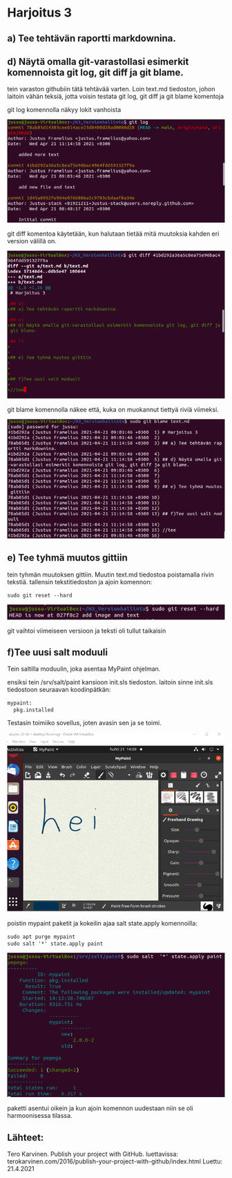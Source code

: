 # Harjoitus 3

## a) Tee tehtävän raportti markdownina.

## d) Näytä omalla git-varastollasi esimerkit komennoista git log, git diff ja git blame.

tein varaston githubiin tätä tehtävää varten. Loin text.md tiedoston, johon laitoin vähän teksiä, jotta voisin testata git log, git diff ja git blame komentoja

git log komennolla näkyy lokit vanhoista 

![kuva1](/images/kuva1.png)

git diff komentoa käytetään, kun halutaan tietää mitä muutoksia kahden eri version välillä on.

![kuva1](/images/kuva2.png)

git blame komennolla näkee että, kuka on muokannut tiettyä riviä viimeksi.

![kuva3](/images/kuva3.png)

## e) Tee tyhmä muutos gittiin

tein tyhmän muutoksen gittiin. Muutin text.md tiedostoa poistamalla rivin tekstiä. tallensin tekstitiedoston ja ajoin komennon:

	sudo git reset --hard

![kuva4](/images/kuva4.png)

git vaihtoi viimeiseen versioon ja teksti oli tullut taikaisin 

## f)Tee uusi salt moduuli

Tein saltilla moduulin, joka asentaa MyPaint ohjelman.

ensiksi tein /srv/salt/paint kansioon init.sls tiedoston. laitoin sinne init.sls tiedostoon seuraavan koodinpätkän:

	mypaint:
	  pkg.installed

Testasin toimiiko sovellus, joten avasin sen ja se toimi.

![kuva6](/images/kuva6.png)

poistin mypaint paketit ja kokeilin ajaa salt state.apply komennoilla:

	sudo apt purge mypaint
	sudo salt '*' state.apply paint

![kuva7](/images/kuva7.png)

paketti asentui oikein ja kun ajoin komennon uudestaan niin se oli harmoonisessa tilassa.

## Lähteet:

Tero Karvinen. Publish your project with GitHub. luettavissa: terokarvinen.com/2016/publish-your-project-with-github/index.html Luettu: 21.4.2021

